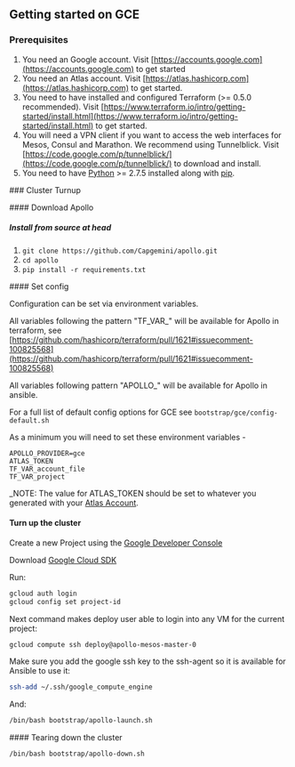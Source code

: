 ## Getting started on GCE

### Prerequisites

1. You need an Google account. Visit [https://accounts.google.com](https://accounts.google.com) to get started
2. You need an Atlas account. Visit [https://atlas.hashicorp.com](https://atlas.hashicorp.com) to get started.
3. You need to have installed and configured Terraform (>= 0.5.0 recommended). Visit [https://www.terraform.io/intro/getting-started/install.html](https://www.terraform.io/intro/getting-started/install.html) to get started.
4. You will need a VPN client if you want to access the web interfaces for Mesos, Consul and Marathon. We recommend using Tunnelblick. Visit [https://code.google.com/p/tunnelblick/](https://code.google.com/p/tunnelblick/) to download and install.
5. You need to have [Python](https://www.python.org/) >= 2.7.5 installed along with [pip](https://pip.pypa.io/en/latest/installing.html).

### Cluster Turnup

#### Download Apollo

##### Install from source at head
1. ```git clone https://github.com/Capgemini/apollo.git```
2. ```cd apollo```
3. ```pip install -r requirements.txt```

#### Set config

Configuration can be set via environment variables.

All variables following the pattern "TF_VAR_" will be available for Apollo in terraform, see [https://github.com/hashicorp/terraform/pull/1621#issuecomment-100825568](https://github.com/hashicorp/terraform/pull/1621#issuecomment-100825568)

All variables following pattern "APOLLO_" will be available for Apollo in ansible.

For a full list of default config options for GCE see ```bootstrap/gce/config-default.sh```

As a minimum you will need to set these environment variables -

```
APOLLO_PROVIDER=gce
ATLAS_TOKEN
TF_VAR_account_file
TF_VAR_project
```

_NOTE: The value for ATLAS_TOKEN should be set to whatever you generated with your [Atlas Account](https://atlas.hashicorp.com/settings/tokens).

#### Turn up the cluster
Create a new Project using the [Google Developer Console](https://console.developers.google.com/project)

Download [Google Cloud SDK](https://cloud.google.com/sdk/)

Run:

```bash
gcloud auth login
gcloud config set project-id
```

Next command makes deploy user able to login into  any VM for the current project:

```bash
gcloud compute ssh deploy@apollo-mesos-master-0
```

Make sure you add the google ssh key to the ssh-agent so it is available for Ansible to use it:

```bash
ssh-add ~/.ssh/google_compute_engine   
```

And:

```bash
/bin/bash bootstrap/apollo-launch.sh
```

#### Tearing down the cluster

```bash
/bin/bash bootstrap/apollo-down.sh
```